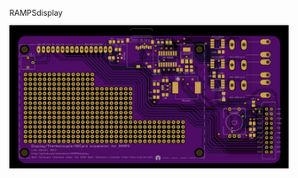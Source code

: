RAMPSdisplay 

 ![](https://github.com/lukeweston/RAMPSdisplay/raw/master/v1.2/RAMPSdisplay-pcb.png)
